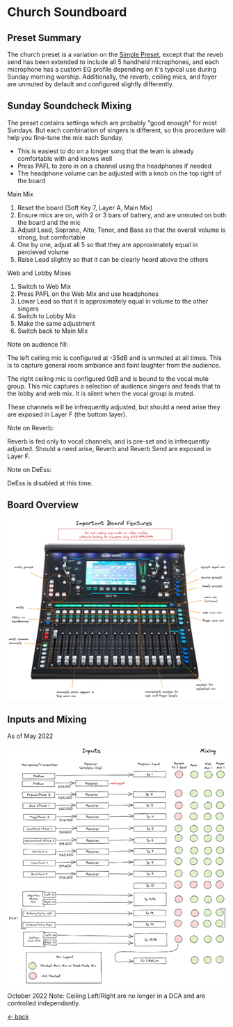 # Church Soundboard

## Preset Summary

The church preset is a variation on the [Simple Preset](soundboard-simple.md), except that the reveb send has been extended to include all 5 handheld microphones, and each microphone has a custom EQ profile depending on it's typical use during Sunday morning worship.  Additionally, the reverb, ceiling mics, and foyer are unmuted by default and configured slightly differently.

## Sunday Soundcheck Mixing

The preset contains settings which are probably "good enough" for most Sundays.  But each combination of singers is different, so this procedure will help you fine-tune the mix each Sunday.

- This is easiest to do on a longer song that the team is already comfortable with and knows well
- Press PAFL to zero in on a channel using the headphones if needed
- The headphone volume can be adjusted with a knob on the top right of the board

Main Mix

1. Reset the board (Soft Key 7, Layer A, Main Mix)
2. Ensure mics are on, with 2 or 3 bars of battery, and are unmuted on both the board and the mic
3. Adjust Lead, Soprano, Alto, Tenor, and Bass so that the overall volume is strong, but comfortable
4. One by one, adjust all 5 so that they are approximately equal in percieved volume
5. Raise Lead slightly so that it can be clearly heard above the others

Web and Lobby Mixes

1. Switch to Web Mix
2. Press PAFL on the Web Mix and use headphones
3. Lower Lead so that it is approximately equal in volume to the other singers
4. Switch to Lobby Mix
5. Make the same adjustment
6. Switch back to Main Mix

Note on audience fill:

The left ceiling mic is configured at -35dB and is unmuted at all times.  This is to capture general room ambiance and faint laughter from the audience.

The right ceiling mic is configured 0dB and is bound to the vocal mute group.  This mic captures a selection of audience singers and feeds that to the lobby and web mix.  It is silent when the vocal group is muted.

These channels will be infrequently adjusted, but should a need arise they are exposed in Layer F (the bottom layer).

Note on Reverb:

Reverb is fed only to vocal channels, and is pre-set and is infrequently adjusted.  Should a need arise, Reverb and Reverb Send are exposed in Layer F.

Note on DeEss:

DeEss is disabled at this time.

## Board Overview

![Board Overview](img/board-overview.excalidraw.png)

## Inputs and Mixing

As of May 2022

![Inputs and Mixing](img/inputs-and-mixing.excalidraw.png)

October 2022 Note:  Ceiling Left/Right are no longer in a DCA and are controlled independantly.

[<- back](README.md)
